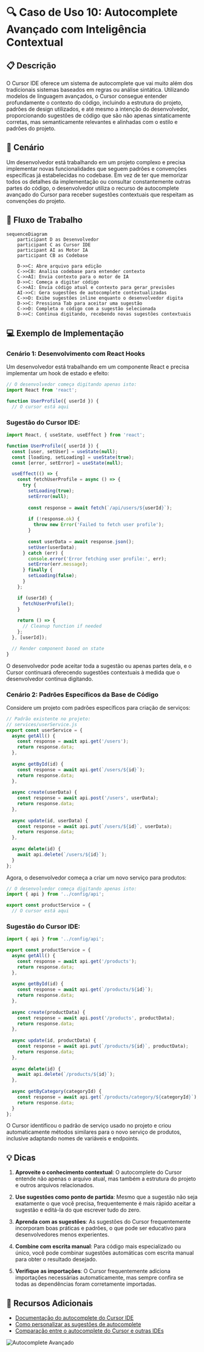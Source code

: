 # 🔍 Caso de Uso 10: Autocomplete Avançado com Inteligência Contextual

## 📋 Descrição

O Cursor IDE oferece um sistema de autocomplete que vai muito além dos tradicionais sistemas baseados em regras ou análise sintática. Utilizando modelos de linguagem avançados, o Cursor consegue entender profundamente o contexto do código, incluindo a estrutura do projeto, padrões de design utilizados, e até mesmo a intenção do desenvolvedor, proporcionando sugestões de código que são não apenas sintaticamente corretas, mas semanticamente relevantes e alinhadas com o estilo e padrões do projeto.

## 🎯 Cenário

Um desenvolvedor está trabalhando em um projeto complexo e precisa implementar novas funcionalidades que seguem padrões e convenções específicas já estabelecidas no codebase. Em vez de ter que memorizar todos os detalhes da implementação ou consultar constantemente outras partes do código, o desenvolvedor utiliza o recurso de autocomplete avançado do Cursor para receber sugestões contextuais que respeitam as convenções do projeto.

## 🔄 Fluxo de Trabalho

```mermaid
sequenceDiagram
    participant D as Desenvolvedor
    participant C as Cursor IDE
    participant AI as Motor IA
    participant CB as Codebase

    D->>C: Abre arquivo para edição
    C->>CB: Analisa codebase para entender contexto
    C->>AI: Envia contexto para o motor de IA
    D->>C: Começa a digitar código
    C->>AI: Envia código atual e contexto para gerar previsões
    AI->>C: Gera sugestões de autocomplete contextualizadas
    C->>D: Exibe sugestões inline enquanto o desenvolvedor digita
    D->>C: Pressiona Tab para aceitar uma sugestão
    C->>D: Completa o código com a sugestão selecionada
    D->>C: Continua digitando, recebendo novas sugestões contextuais
```

## 💻 Exemplo de Implementação

### Cenário 1: Desenvolvimento com React Hooks

Um desenvolvedor está trabalhando em um componente React e precisa implementar um hook de estado e efeito:

```jsx
// O desenvolvedor começa digitando apenas isto:
import React from 'react';

function UserProfile({ userId }) {
  // O cursor está aqui
```

### Sugestão do Cursor IDE:

```jsx
import React, { useState, useEffect } from 'react';

function UserProfile({ userId }) {
  const [user, setUser] = useState(null);
  const [loading, setLoading] = useState(true);
  const [error, setError] = useState(null);

  useEffect(() => {
    const fetchUserProfile = async () => {
      try {
        setLoading(true);
        setError(null);
        
        const response = await fetch(`/api/users/${userId}`);
        
        if (!response.ok) {
          throw new Error('Failed to fetch user profile');
        }
        
        const userData = await response.json();
        setUser(userData);
      } catch (err) {
        console.error('Error fetching user profile:', err);
        setError(err.message);
      } finally {
        setLoading(false);
      }
    };

    if (userId) {
      fetchUserProfile();
    }
    
    return () => {
      // Cleanup function if needed
    };
  }, [userId]);

  // Render component based on state
}
```

O desenvolvedor pode aceitar toda a sugestão ou apenas partes dela, e o Cursor continuará oferecendo sugestões contextuais à medida que o desenvolvedor continua digitando.

### Cenário 2: Padrões Específicos da Base de Código

Considere um projeto com padrões específicos para criação de serviços:

```javascript
// Padrão existente no projeto:
// services/userService.js
export const userService = {
  async getAll() {
    const response = await api.get('/users');
    return response.data;
  },
  
  async getById(id) {
    const response = await api.get(`/users/${id}`);
    return response.data;
  },
  
  async create(userData) {
    const response = await api.post('/users', userData);
    return response.data;
  },
  
  async update(id, userData) {
    const response = await api.put(`/users/${id}`, userData);
    return response.data;
  },
  
  async delete(id) {
    await api.delete(`/users/${id}`);
  }
};
```

Agora, o desenvolvedor começa a criar um novo serviço para produtos:

```javascript
// O desenvolvedor começa digitando apenas isto:
import { api } from '../config/api';

export const productService = {
  // O cursor está aqui
```

### Sugestão do Cursor IDE:

```javascript
import { api } from '../config/api';

export const productService = {
  async getAll() {
    const response = await api.get('/products');
    return response.data;
  },
  
  async getById(id) {
    const response = await api.get(`/products/${id}`);
    return response.data;
  },
  
  async create(productData) {
    const response = await api.post('/products', productData);
    return response.data;
  },
  
  async update(id, productData) {
    const response = await api.put(`/products/${id}`, productData);
    return response.data;
  },
  
  async delete(id) {
    await api.delete(`/products/${id}`);
  },
  
  async getByCategory(categoryId) {
    const response = await api.get(`/products/category/${categoryId}`);
    return response.data;
  }
};
```

O Cursor identificou o padrão de serviço usado no projeto e criou automaticamente métodos similares para o novo serviço de produtos, inclusive adaptando nomes de variáveis e endpoints.

## 💡 Dicas

1. **Aproveite o conhecimento contextual**: O autocomplete do Cursor entende não apenas o arquivo atual, mas também a estrutura do projeto e outros arquivos relacionados.

2. **Use sugestões como ponto de partida**: Mesmo que a sugestão não seja exatamente o que você precisa, frequentemente é mais rápido aceitar a sugestão e editá-la do que escrever tudo do zero.

3. **Aprenda com as sugestões**: As sugestões do Cursor frequentemente incorporam boas práticas e padrões, o que pode ser educativo para desenvolvedores menos experientes.

4. **Combine com escrita manual**: Para código mais especializado ou único, você pode combinar sugestões automáticas com escrita manual para obter o resultado desejado.

5. **Verifique as importações**: O Cursor frequentemente adiciona importações necessárias automaticamente, mas sempre confira se todas as dependências foram corretamente importadas.

## 🔗 Recursos Adicionais

- [Documentação do autocomplete do Cursor IDE](https://cursor.sh/docs/autocomplete)
- [Como personalizar as sugestões de autocomplete](https://cursor.sh/blog/custom-autocomplete)
- [Comparação entre o autocomplete do Cursor e outras IDEs](https://cursor.sh/blog/autocomplete-comparison)

![Autocomplete Avançado](https://raw.githubusercontent.com/tiagonpsilva/cursor-ide-use-cases/main/images/autocomplete-avancado.png)
